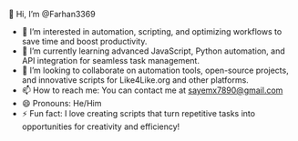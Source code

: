 👋 Hi, I’m @Farhan3369  
- 👀 I’m interested in automation, scripting, and optimizing workflows to save time and boost productivity.  
- 🌱 I’m currently learning advanced JavaScript, Python automation, and API integration for seamless task management.  
- 💞️ I’m looking to collaborate on automation tools, open-source projects, and innovative scripts for Like4Like.org and other platforms.  
- 📫 How to reach me: You can contact me at sayemx7890@gmail.com 
- 😄 Pronouns: He/Him  
- ⚡ Fun fact: I love creating scripts that turn repetitive tasks into opportunities for creativity and efficiency!  
